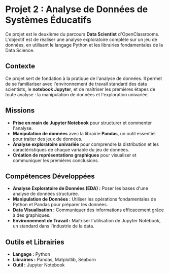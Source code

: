 # Projet 2 : Analyse de Données de Systèmes Éducatifs

Ce projet est le deuxième du parcours **Data Scientist** d'OpenClassrooms. L'objectif est de réaliser une analyse exploratoire complète sur un jeu de données, en utilisant le langage Python et les librairies fondamentales de la Data Science.

## Contexte

Ce projet sert de fondation à la pratique de l'analyse de données. Il permet de se familiariser avec l'environnement de travail standard des data scientists, le **notebook Jupyter**, et de maîtriser les premières étapes de toute analyse : la manipulation de données et l'exploration univariée.

## Missions

- **Prise en main de Jupyter Notebook** pour structurer et commenter l'analyse.
- **Manipulation de données** avec la librairie **Pandas**, un outil essentiel pour traiter des jeux de données.
- **Analyse exploratoire univariée** pour comprendre la distribution et les caractéristiques de chaque variable du jeu de données.
- **Création de représentations graphiques** pour visualiser et communiquer les premières conclusions.

## Compétences Développées

- **Analyse Exploratoire de Données (EDA) :** Poser les bases d'une analyse de données structurée.
- **Manipulation de Données :** Utiliser les opérations fondamentales de Python et Pandas pour préparer les données.
- **Data Visualisation :** Communiquer des informations efficacement grâce à des graphiques.
- **Environnement de Travail :** Maîtriser l'utilisation de Jupyter Notebook, un standard dans l'industrie de la data.

## Outils et Librairies

- **Langage :** Python
- **Librairies :** Pandas, Matplotlib, Seaborn
- **Outil :** Jupyter Notebook

